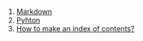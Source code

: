 1. [Markdown](#https://github.com/dann-g/notes/blob/main/md.md)
2. [Pyhton](#entry2)
3. [How to make an index of contents?](#entry2)


